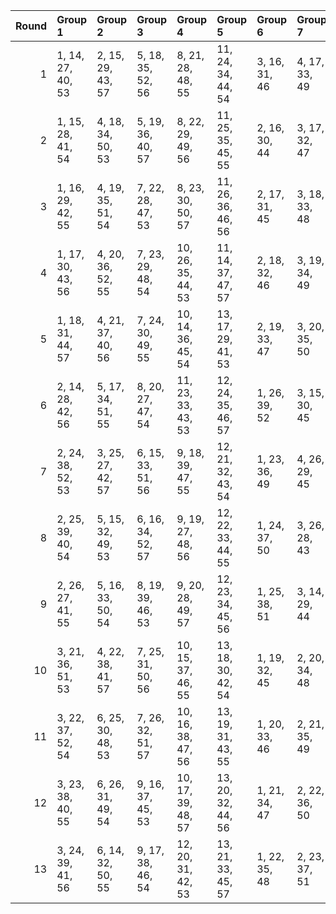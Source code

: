 |   Round | Group 1           | Group 2           | Group 3           | Group 4            | Group 5            | Group 6       | Group 7       | Group 8       | Group 9       | Group 10      | Group 11       | Group 12       | Group 13       |
|--------:|:------------------|:------------------|:------------------|:-------------------|:-------------------|:--------------|:--------------|:--------------|:--------------|:--------------|:---------------|:---------------|:---------------|
|       1 | 1, 14, 27, 40, 53 | 2, 15, 29, 43, 57 | 5, 18, 35, 52, 56 | 8, 21, 28, 48, 55  | 11, 24, 34, 44, 54 | 3, 16, 31, 46 | 4, 17, 33, 49 | 6, 19, 37, 42 | 7, 20, 39, 45 | 9, 22, 30, 51 | 10, 23, 32, 41 | 12, 25, 36, 47 | 13, 26, 38, 50 |
|       2 | 1, 15, 28, 41, 54 | 4, 18, 34, 50, 53 | 5, 19, 36, 40, 57 | 8, 22, 29, 49, 56  | 11, 25, 35, 45, 55 | 2, 16, 30, 44 | 3, 17, 32, 47 | 6, 20, 38, 43 | 7, 21, 27, 46 | 9, 23, 31, 52 | 10, 24, 33, 42 | 12, 26, 37, 48 | 13, 14, 39, 51 |
|       3 | 1, 16, 29, 42, 55 | 4, 19, 35, 51, 54 | 7, 22, 28, 47, 53 | 8, 23, 30, 50, 57  | 11, 26, 36, 46, 56 | 2, 17, 31, 45 | 3, 18, 33, 48 | 5, 20, 37, 41 | 6, 21, 39, 44 | 9, 24, 32, 40 | 10, 25, 34, 43 | 12, 14, 38, 49 | 13, 15, 27, 52 |
|       4 | 1, 17, 30, 43, 56 | 4, 20, 36, 52, 55 | 7, 23, 29, 48, 54 | 10, 26, 35, 44, 53 | 11, 14, 37, 47, 57 | 2, 18, 32, 46 | 3, 19, 34, 49 | 5, 21, 38, 42 | 6, 22, 27, 45 | 8, 24, 31, 51 | 9, 25, 33, 41  | 12, 15, 39, 50 | 13, 16, 28, 40 |
|       5 | 1, 18, 31, 44, 57 | 4, 21, 37, 40, 56 | 7, 24, 30, 49, 55 | 10, 14, 36, 45, 54 | 13, 17, 29, 41, 53 | 2, 19, 33, 47 | 3, 20, 35, 50 | 5, 22, 39, 43 | 6, 23, 28, 46 | 8, 25, 32, 52 | 9, 26, 34, 42  | 11, 15, 38, 48 | 12, 16, 27, 51 |
|       6 | 2, 14, 28, 42, 56 | 5, 17, 34, 51, 55 | 8, 20, 27, 47, 54 | 11, 23, 33, 43, 53 | 12, 24, 35, 46, 57 | 1, 26, 39, 52 | 3, 15, 30, 45 | 4, 16, 32, 48 | 6, 18, 36, 41 | 7, 19, 38, 44 | 9, 21, 29, 50  | 10, 22, 31, 40 | 13, 25, 37, 49 |
|       7 | 2, 24, 38, 52, 53 | 3, 25, 27, 42, 57 | 6, 15, 33, 51, 56 | 9, 18, 39, 47, 55  | 12, 21, 32, 43, 54 | 1, 23, 36, 49 | 4, 26, 29, 45 | 5, 14, 31, 48 | 7, 16, 35, 41 | 8, 17, 37, 44 | 10, 19, 28, 50 | 11, 20, 30, 40 | 13, 22, 34, 46 |
|       8 | 2, 25, 39, 40, 54 | 5, 15, 32, 49, 53 | 6, 16, 34, 52, 57 | 9, 19, 27, 48, 56  | 12, 22, 33, 44, 55 | 1, 24, 37, 50 | 3, 26, 28, 43 | 4, 14, 30, 46 | 7, 17, 36, 42 | 8, 18, 38, 45 | 10, 20, 29, 51 | 11, 21, 31, 41 | 13, 23, 35, 47 |
|       9 | 2, 26, 27, 41, 55 | 5, 16, 33, 50, 54 | 8, 19, 39, 46, 53 | 9, 20, 28, 49, 57  | 12, 23, 34, 45, 56 | 1, 25, 38, 51 | 3, 14, 29, 44 | 4, 15, 31, 47 | 6, 17, 35, 40 | 7, 18, 37, 43 | 10, 21, 30, 52 | 11, 22, 32, 42 | 13, 24, 36, 48 |
|      10 | 3, 21, 36, 51, 53 | 4, 22, 38, 41, 57 | 7, 25, 31, 50, 56 | 10, 15, 37, 46, 55 | 13, 18, 30, 42, 54 | 1, 19, 32, 45 | 2, 20, 34, 48 | 5, 23, 27, 44 | 6, 24, 29, 47 | 8, 26, 33, 40 | 9, 14, 35, 43  | 11, 16, 39, 49 | 12, 17, 28, 52 |
|      11 | 3, 22, 37, 52, 54 | 6, 25, 30, 48, 53 | 7, 26, 32, 51, 57 | 10, 16, 38, 47, 56 | 13, 19, 31, 43, 55 | 1, 20, 33, 46 | 2, 21, 35, 49 | 4, 23, 39, 42 | 5, 24, 28, 45 | 8, 14, 34, 41 | 9, 15, 36, 44  | 11, 17, 27, 50 | 12, 18, 29, 40 |
|      12 | 3, 23, 38, 40, 55 | 6, 26, 31, 49, 54 | 9, 16, 37, 45, 53 | 10, 17, 39, 48, 57 | 13, 20, 32, 44, 56 | 1, 21, 34, 47 | 2, 22, 36, 50 | 4, 24, 27, 43 | 5, 25, 29, 46 | 7, 14, 33, 52 | 8, 15, 35, 42  | 11, 18, 28, 51 | 12, 19, 30, 41 |
|      13 | 3, 24, 39, 41, 56 | 6, 14, 32, 50, 55 | 9, 17, 38, 46, 54 | 12, 20, 31, 42, 53 | 13, 21, 33, 45, 57 | 1, 22, 35, 48 | 2, 23, 37, 51 | 4, 25, 28, 44 | 5, 26, 30, 47 | 7, 15, 34, 40 | 8, 16, 36, 43  | 10, 18, 27, 49 | 11, 19, 29, 52 |